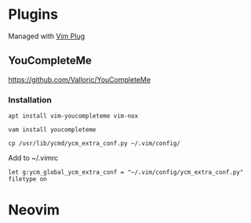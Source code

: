 # Plugins

Managed with [Vim Plug](https://github.com/junegunn/vim-plug)

## YouCompleteMe
https://github.com/Valloric/YouCompleteMe

### Installation
`apt install vim-youcompleteme vim-nox`

`vam install youcompleteme`

`cp /usr/lib/ycmd/ycm_extra_conf.py ~/.vim/config/`

Add to ~/.vimrc
```
let g:ycm_global_ycm_extra_conf = "~/.vim/config/ycm_extra_conf.py"
filetype on
```

# Neovim

